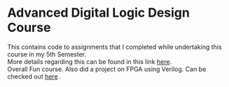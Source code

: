 # Advanced Digital Logic Design Course
This contains code to assignments that I completed while undertaking this course in my 5th Semester. <br>
More details regarding this can be found in this link
[here](https://bmsce.ac.in/Syllabus/EE/UG/UG%20Syllabus%202019-23(for%202019%20&%202020%20Admitted%20Students).pdf). <br>
Overall Fun course. Also did a project on FPGA using Verilog. Can be checked out [here](https://github.com/sanathNU/Verilog-Projects) . 
